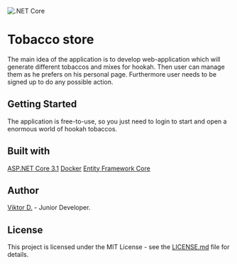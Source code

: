 ![.NET Core](https://github.com/teachmeskills-dotnet/TMS-DotNet02-Denisov/workflows/CI/badge.svg)
# Tobacco store
The main idea of the application is to develop web-application which will generate different tobaccos and mixes for hookah. Then user can manage them as he prefers on his personal page. Furthermore user needs to be signed up to do any possible action.
## Getting Started
The application is free-to-use, so you just need to login to start and open a enormous world of hookah tobaccos.
## Built with
[ASP.NET Core 3.1](https://docs.microsoft.com/en-us/aspnet/core/?view=aspnetcore-3.1)
[Docker](https://www.docker.com)
[Entity Framework Core](https://docs.microsoft.com/en-us/ef/core/)
## Author
[Viktor D.](https://admiring-northcutt-353fff.netlify.app) - Junior Developer.
## License
This project is licensed under the MIT License - see the [LICENSE.md](https://github.com/teachmeskills-dotnet/TMS-DotNet02-Denisov/blob/master/LICENSE) file for details.

